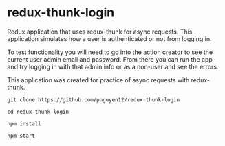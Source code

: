 # redux-thunk-login
Redux application that uses redux-thunk for async requests. This application simulates how a user is authenticated or not from logging in. 

To test functionality you will need to go into the action creator to see the current user admin email and password. From there you can run the app and try logging in with that admin info or as a non-user and see the errors. 

This application was created for practice of async requests with redux-thunk.

`git clone https://github.com/pnguyen12/redux-thunk-login`

`cd redux-thunk-login`

`npm install`

`npm start`

